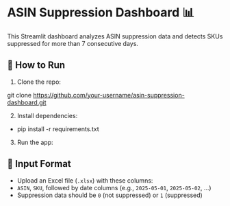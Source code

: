 # ASIN Suppression Dashboard 📊

This Streamlit dashboard analyzes ASIN suppression data and detects SKUs suppressed for more than 7 consecutive days.

## 🚀 How to Run

1. Clone the repo:

git clone https://github.com/your-username/asin-suppression-dashboard.git


2. Install dependencies:

- pip install -r requirements.txt


3. Run the app:

## 🧾 Input Format

- Upload an Excel file (`.xlsx`) with these columns:
- `ASIN`, `SKU`, followed by date columns (e.g., `2025-05-01`, `2025-05-02`, ...)
- Suppression data should be `0` (not suppressed) or `1` (suppressed)

